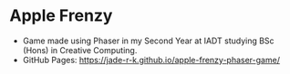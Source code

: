 # Apple Frenzy
* Game made using Phaser in my Second Year at IADT studying BSc (Hons) in Creative Computing.
* GitHub Pages: https://jade-r-k.github.io/apple-frenzy-phaser-game/
